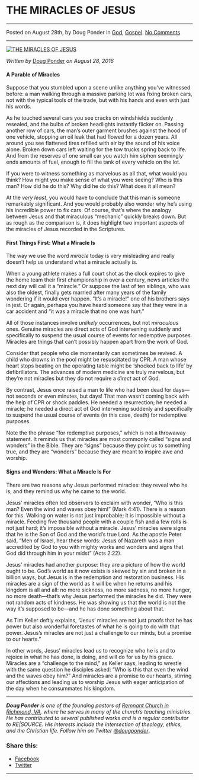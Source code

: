 THE MIRACLES OF JESUS
=====================

* * *

Posted on August 28th, by Doug Ponder in [God](http://www.remnantresource.org/category/god/), [Gospel](http://www.remnantresource.org/category/gospel/). [No Comments](http://www.remnantresource.org/the-miracles-of-jesus/#respond)

* * *

[![THE MIRACLES OF JESUS](http://www.remnantresource.org/wp-content/uploads/2016/08/Miracles_Jesus.jpg)](http://www.remnantresource.org/wp-content/uploads/2016/08/Miracles_Jesus.jpg)  

_Written by_ [Doug Ponder](http://www.remnantresource.org/author/doug-ponder/ "Posts by Doug Ponder") _on August 28, 2016_

#### **A Parable of Miracles**

Suppose that you stumbled upon a scene unlike anything you’ve witnessed before: a man walking through a massive parking lot was fixing broken cars, not with the typical tools of the trade, but with his hands and even with just his words.

As he touched several cars you see cracks on windshields suddenly resealed, and the bulbs of broken headlights instantly flicker on. Passing another row of cars, the man’s outer garment brushes against the hood of one vehicle, stopping an oil leak that had flowed for a dozen years. All around you see flattened tires refilled with air by the sound of his voice alone. Broken down cars left waiting for the tow trucks spring back to life. And from the reserves of one small car you watch him siphon seemingly ends amounts of fuel, enough to fill the tank of every vehicle on the lot.

If you were to witness something as marvelous as all that, what would you think? How might you make sense of what you were seeing? Who is this man? How did he do this? Why did he do this? What does it all mean?

At the _very least_, you would have to conclude that this man is someone remarkably significant. And you would probably also wonder why he’s using his incredible power to fix cars. Of course, that’s where the analogy between Jesus and that miraculous “mechanic” quickly breaks down. But as rough as the comparison is, it does highlight two important aspects of the miracles of Jesus recorded in the Scriptures.

#### **First Things First: What a Miracle Is**

The way we use the word _miracle_ today is very misleading and really doesn’t help us understand what a miracle actually is.

When a young athlete makes a full court shot as the clock expires to give the home team their first championship in over a century, news articles the next day will call it a “miracle.” Or suppose the last of ten siblings, who was also the oldest, finally gets married after many years of the family wondering if it would ever happen. “It’s a miracle!” one of his brothers says in jest. Or again, perhaps you have heard someone say that they were in a car accident and “it was a miracle that no one was hurt.”

All of those instances involve _unlikely_ occurrences, but not _miraculous_ ones. Genuine miracles are direct acts of God intervening suddenly and specifically to suspend the usual course of events for redemptive purposes. Miracles are things that can’t possibly happen apart from the work of God.

Consider that people who die momentarily can sometimes be revived. A child who drowns in the pool might be resuscitated by CPR. A man whose heart stops beating on the operating table might be ‘shocked back to life’ by defibrillators. The advances of modern medicine are truly marvelous, but they’re not miracles but they do not require a _direct_ act of God.

By contrast, Jesus once raised a man to life who had been dead for days—not seconds or even minutes, but days! That man wasn’t coming back with the help of CPR or shock paddles. He needed a resurrection; he needed a miracle; he needed a direct act of God intervening suddenly and specifically to suspend the usual course of events (in this case, death) for redemptive purposes.

Note the the phrase “for redemptive purposes,” which is not a throwaway statement. It reminds us that miracles are most commonly called “signs and wonders” in the Bible. They are “signs” because they point us to something true, and they are “wonders” because they are meant to inspire awe and worship.

#### **Signs and Wonders: What a Miracle Is For**

There are two reasons why Jesus performed miracles: they reveal who he is, and they remind us why he came to the world.

Jesus’ miracles often led observers to exclaim with wonder, “Who is this man? Even the wind and waves obey him!” (Mark 4:41). There is a reason for this. Walking on water is not just improbable; it is impossible without a miracle. Feeding five thousand people with a couple fish and a few rolls is not just hard; it’s impossible without a miracle. Jesus’ miracles were signs that he is the Son of God and the world’s true Lord. As the apostle Peter said, “Men of Israel, hear these words: Jesus of Nazareth was a man accredited by God to you with mighty works and wonders and signs that God did through him in your midst” (Acts 2:22).

Jesus’ miracles had another purpose: they are a picture of how the world ought to be. God’s world as it now exists is skewed by sin and broken in a billion ways, but Jesus is in the redemption and restoration business. His miracles are a sign of the world as it will be when he returns and his kingdom is all and all: no more sickness, no more sadness, no more hunger, no more death—that’s why Jesus performed the miracles he did. They were not random acts of kindness. He was showing us that the world is not the way it’s supposed to be—and he has done something about that.

As Tim Keller deftly explains, “Jesus’ miracles are not just proofs that he has power but also wonderful foretastes of what he is going to do with that power. Jesus’s miracles are not just a challenge to our minds, but a promise to our hearts.”

In other words, Jesus’ miracles lead us to recognize who he is and to rejoice in what he has done, is doing, and will do for us by his grace. Miracles are a “challenge to the mind,” as Keller says, leading to wrestle with the same question he disciples asked: “Who is this that even the wind and the waves obey him?” And miracles are a promise to our hearts, stirring our affections and leading us to worship Jesus with eager anticipation of the day when he consummates his kingdom.

* * *

_**Doug Ponder** is one of the founding pastors of [Remnant Church in Richmond, VA](http://www.remnantrichmond.org/), where he serves in many of the church’s teaching ministries. He has contributed to several published works and is a regular contributor to RE|SOURCE. His interests include the intersection of theology, ethics, and the Christian life. Follow him on Twitter [@dougponder](https://twitter.com/dougponder)_.

### Share this:

*   [Facebook](http://www.remnantresource.org/the-miracles-of-jesus/?share=facebook "Click to share on Facebook")
*   [Twitter](http://www.remnantresource.org/the-miracles-of-jesus/?share=twitter "Click to share on Twitter")

  

* * *
